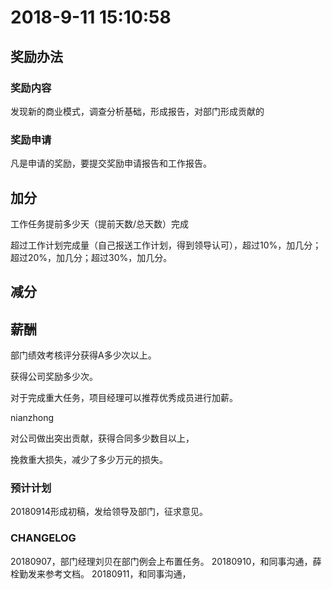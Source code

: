 
# 2018-9-11 15:10:58

## 奖励办法

### 奖励内容

发现新的商业模式，调查分析基础，形成报告，对部门形成贡献的



### 奖励申请

凡是申请的奖励，要提交奖励申请报告和工作报告。























## 加分

工作任务提前多少天（提前天数/总天数）完成

超过工作计划完成量（自己报送工作计划，得到领导认可），超过10%，加几分；超过20%，加几分；超过30%，加几分。








## 减分



##  薪酬

部门绩效考核评分获得A多少次以上。

获得公司奖励多少次。

对于完成重大任务，项目经理可以推荐优秀成员进行加薪。

nianzhong

对公司做出突出贡献，获得合同多少数目以上，

挽救重大损失，减少了多少万元的损失。







### 预计计划
20180914形成初稿，发给领导及部门，征求意见。





### CHANGELOG
20180907，部门经理刘贝在部门例会上布置任务。
20180910，和同事沟通，薛栓勤发来参考文档。
20180911，和同事沟通，




<!--stackedit_data:
eyJoaXN0b3J5IjpbLTI2NTcyMzgxOCwxMzI5MTY5Mzk3LC00Mz
IzNjcxNjFdfQ==
-->
